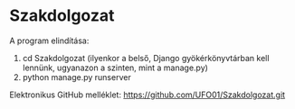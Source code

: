 # Szakdolgozat

A program elindítása:
1. cd Szakdolgozat (ilyenkor a belső, Django gyökérkönyvtárban kell lennünk, ugyanazon a szinten, mint a manage.py)
2. python manage.py runserver

Elektronikus GitHub melléklet: https://github.com/UFO01/Szakdolgozat.git
